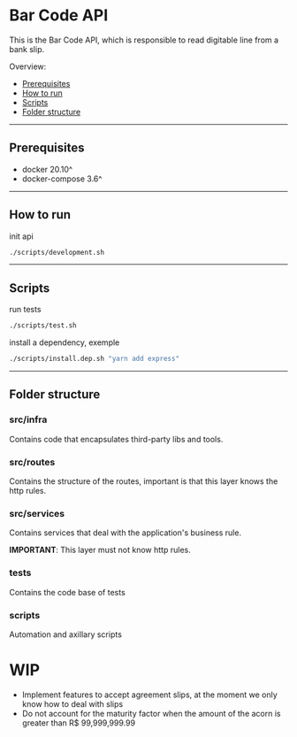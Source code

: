 # Bar Code API

This is the Bar Code API, which is responsible to read digitable line from a bank slip.

Overview:
- [Prerequisites](#prerequisites)
- [How to run](#how-to-run)
- [Scripts](#scripts)
- [Folder structure](#folder-structure)

---
## Prerequisites

- docker 20.10^
- docker-compose 3.6^

---
## How to run

init api
```sh
./scripts/development.sh
```

---
## Scripts

run tests
```sh
./scripts/test.sh
```

install a dependency, exemple
```sh
./scripts/install.dep.sh "yarn add express"
```
---
## Folder structure

### src/infra
Contains code that encapsulates third-party libs and tools.

### src/routes
Contains the structure of the routes, important is that this layer knows the http rules.

### src/services

Contains services that deal with the application's business rule.

**IMPORTANT**: This layer must not know http rules.

### tests
Contains the code base of tests

### scripts
Automation and axillary scripts

# WIP

- Implement features to accept agreement slips, at the moment we only know how to deal with slips
- Do not account for the maturity factor when the amount of the acorn is greater than R$ 99,999,999.99